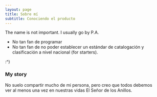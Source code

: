 ```yaml
---
layout: page
title: Sobre mí
subtitle: Conociendo el producto
---
```


The name is not important. I usually go by P.A.

- No tan fan de programar
- No tan fan de no poder establecer un estándar de catalogación y clasificación a nivel nacional (for starters).

:^)

### My story

No suelo compartir mucho de mi persona, pero creo que todos debemos ver al menos una vez en nuestras vidas El Señor de los Anillos.
